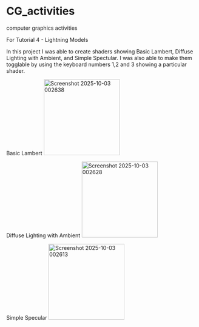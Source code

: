 # CG_activities
computer graphics activities

For Tutorial 4 - Lightning Models

In this project I was able to create shaders showing Basic Lambert, Diffuse Lighting with Ambient, and Simple Spectular. 
I was also able to make them togglable by using the keyboard numbers 1,2 and 3 showing a particular shader.

Basic Lambert
<img width="200" height="200" alt="Screenshot 2025-10-03 002638" src="https://github.com/user-attachments/assets/78b54963-8497-4f0d-bac9-7497d407ef09" />

Diffuse Lighting with Ambient
<img width="200" height="200" alt="Screenshot 2025-10-03 002628" src="https://github.com/user-attachments/assets/0a779dda-ff34-4386-b65e-bae61bc8c037" />

Simple Specular
<img width="200" height="200" alt="Screenshot 2025-10-03 002613" src="https://github.com/user-attachments/assets/3c3415ef-c2da-4b33-bebe-f4c68dc5d4d7" />

